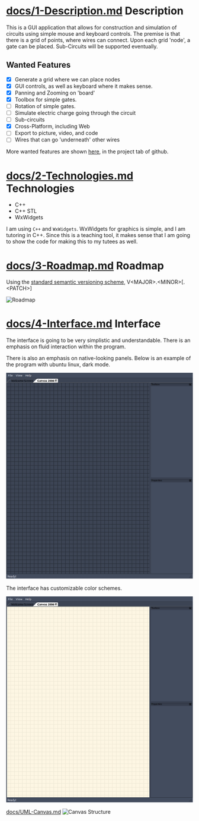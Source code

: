 [docs/1-Description.md](docs/1-Description.md)
Description
===
This is a GUI application that allows for construction and simulation of
circuits using simple mouse and keyboard controls. The premise is that there is
a grid of points, where wires can connect. Upon each grid 'node', a gate
can be placed. Sub-Circuits will be supported eventually.

Wanted Features
---
- [X] Generate a grid where we can place nodes
- [X] GUI controls, as well as keyboard where it makes sense.
- [X] Panning and Zooming on 'board'
- [X] Toolbox for simple gates.
- [ ] Rotation of simple gates.
- [ ] Simulate electric charge going through the circuit
- [ ] Sub-circuits
- [X] Cross-Platform, including Web
- [ ] Export to picture, video, and code
- [ ] Wires that can go 'underneath' other wires

More wanted features are shown
[here](https://github.com/KaceCottam/WireStructure/projects/1?add_cards_query=is%3Aopen),
in the project tab of github.

[docs/2-Technologies.md](docs/2-Technologies.md)
Technologies
===
- C++
- C++ STL
- WxWidgets

I am using `C++` and `WxWidgets`.  WxWidgets for graphics is simple, and I am
tutoring in C++. Since this is a teaching tool, it makes sense that I am going
to show the code for making this to my tutees as well.

[docs/3-Roadmap.md](docs/3-Roadmap.md)
Roadmap
===

Using the [standard semantic versioning scheme](https://semver.org/),
V\<MAJOR\>.\<MINOR\>[.\<PATCH\>]  

![Roadmap](http://www.plantuml.com/plantuml/proxy?src=https://raw.github.com/KaceCottam/WireStructure/master/docs/Roadmap.txt?)

[docs/4-Interface.md](docs/4-Interface.md)
Interface
===

The interface is going to be very simplistic and understandable.
There is an emphasis on fluid interaction within the program.

There is also an emphasis on native-looking panels.
Below is an example of the program with ubuntu linux, dark mode.

![Current interface (default)](./docs/interface-default-ubuntu.png)

The interface has customizable color schemes.

![Light interface](./docs/interface-solarized-light.png)

[docs/UML-Canvas.md](docs/UML-Canvas.md)
![Canvas Structure](http://www.plantuml.com/plantuml/proxy?src=https://raw.github.com/KaceCottam/WireStructure/master/docs/Canvas.txt?)

